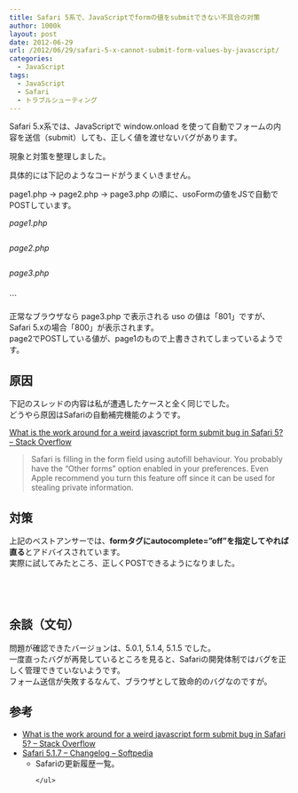 ```yaml
---
title: Safari 5系で、JavaScriptでformの値をsubmitできない不具合の対策
author: 1000k
layout: post
date: 2012-06-29
url: /2012/06/29/safari-5-x-cannot-submit-form-values-by-javascript/
categories:
  - JavaScript
tags:
  - JavaScript
  - Safari
  - トラブルシューティング
---
```

Safari 5.x系では、JavaScriptで window.onload を使って自動でフォームの内容を送信（submit）しても、正しく値を渡せないバグがあります。

現象と対策を整理しました。

<!--more-->

具体的には下記のようなコードがうまくいきません。

page1.php -> page2.php -> page3.php の順に、usoFormの値をJSで自動でPOSTしています。

_page1.php_

```
```


_page2.php_

```
```


_page3.php_

```
```
<?php print_r($_POST); ?>```



<p>
  正常なブラウザなら page3.php で表示される uso の値は「801」ですが、Safari 5.xの場合「800」が表示されます。<br />
  page2でPOSTしている値が、page1のもので上書きされてしまっているようです。
</p>


<h2>
  原因
</h2>


<p>
  下記のスレッドの内容は私が遭遇したケースと全く同じでした。<br />
  どうやら原因はSafariの自動補完機能のようです。
</p>


<p>
  <a href="http://stackoverflow.com/questions/10546653/what-is-the-work-around-for-a-weird-javascript-form-submit-bug-in-safari-5" onclick="_gaq.push(['_trackEvent', 'outbound-article', 'http://stackoverflow.com/questions/10546653/what-is-the-work-around-for-a-weird-javascript-form-submit-bug-in-safari-5', 'What is the work around for a weird javascript form submit bug in Safari 5? &#8211; Stack Overflow']);" title="What is the work around for a weird javascript form submit bug in Safari 5? - Stack Overflow">What is the work around for a weird javascript form submit bug in Safari 5? &#8211; Stack Overflow</a>
</p>


<blockquote>
  <p>
    Safari is filling in the form field using autofill behaviour. You probably have the &#8220;Other forms&#8221; option enabled in your preferences. Even Apple recommend you turn this feature off since it can be used for stealing private information.

  </p>
</blockquote>


<h2>
  対策
</h2>


<p>
  上記のベストアンサーでは、<strong>formタグにautocomplete=&#8221;off&#8221;を指定してやれば直る</strong>とアドバイスされています。<br />
  実際に試してみたところ、正しくPOSTできるようになりました。
</p>


```




```



<h2>
  余談（文句）
</h2>


<p>
  問題が確認できたバージョンは、5.0.1, 5.1.4, 5.1.5 でした。<br />
  一度直ったバグが再発しているところを見ると、Safariの開発体制ではバグを正しく管理できていないようです。<br />
  フォーム送信が失敗するなんて、ブラウザとして致命的のバグなのですが。
</p>


<h2>
  参考
</h2>


<ul>
  <li>
    <a href="http://stackoverflow.com/questions/10546653/what-is-the-work-around-for-a-weird-javascript-form-submit-bug-in-safari-5" onclick="_gaq.push(['_trackEvent', 'outbound-article', 'http://stackoverflow.com/questions/10546653/what-is-the-work-around-for-a-weird-javascript-form-submit-bug-in-safari-5', 'What is the work around for a weird javascript form submit bug in Safari 5? &#8211; Stack Overflow']);" title="What is the work around for a weird javascript form submit bug in Safari 5? - Stack Overflow">What is the work around for a weird javascript form submit bug in Safari 5? &#8211; Stack Overflow</a>
  </li>


  <li>
    <a href="http://mac.softpedia.com/progChangelog/Safari-Changelog-25616.html" onclick="_gaq.push(['_trackEvent', 'outbound-article', 'http://mac.softpedia.com/progChangelog/Safari-Changelog-25616.html', 'Safari 5.1.7 &#8211; Changelog &#8211; Softpedia']);" title="Safari 5.1.7 - Changelog - Softpedia">Safari 5.1.7 &#8211; Changelog &#8211; Softpedia</a>
    <ul>
      <li>
        Safariの更新履歴一覧。
      </li>

    </ul>

  </li>

</ul>